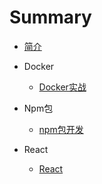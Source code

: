 # Summary

* [简介](README.md)

* Docker
  * [Docker实战](./main/Docker实战.md)
* Npm包
  * [npm包开发](./main/npm包开发.md)
* React
  * [React](./main/React.md)


